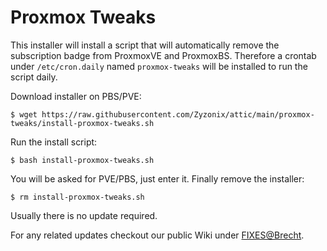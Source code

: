 # Proxmox Tweaks

This installer will install a script that will automatically remove the subscription badge from ProxmoxVE and ProxmoxBS. Therefore a crontab under ```/etc/cron.daily``` named ```proxmox-tweaks``` will be installed to run the script daily.

Download installer on PBS/PVE:
```
$ wget https://raw.githubusercontent.com/Zyzonix/attic/main/proxmox-tweaks/install-proxmox-tweaks.sh
```

Run the install script:
```
$ bash install-proxmox-tweaks.sh
```

You will be asked for PVE/PBS, just enter it.
Finally remove the installer:
```
$ rm install-proxmox-tweaks.sh
```

Usually there is no update required.

For any related updates checkout our public Wiki under [FIXES@Brecht](https://fixes.brecht-schule.hamburg/).